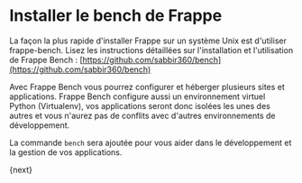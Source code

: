 # Installer le bench de Frappe

La façon la plus rapide d'installer Frappe sur un système Unix est d'utiliser frappe-bench. Lisez les instructions détaillées sur l'installation et l'utilisation de Frappe Bench : [https://github.com/sabbir360/bench](https://github.com/sabbir360/bench)

Avec Frappe Bench vous pourrez configurer et héberger plusieurs sites et applications. Frappe Bench configure aussi un environnement virtuel Python (Virtualenv), vos applications seront donc isolées les unes des autres et vous n'aurez pas de conflits avec d'autres environnements de développement.

La commande `bench` sera ajoutée pour vous aider dans le développement et la gestion de vos applications.

{next}
